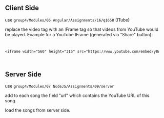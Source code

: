 <h2>Client Side</h2>
<p>use <code>group4/Modules/06 Angular/Assignments/16/q1658</code> (ITube)</p>
<p>replace the video tag with an IFrame tag so that videos from YouTube would be played. Example for a YouTube IFrame (generated via "Share" button):</p>
<code>
<pre>
&lt;iframe width=&quot;560&quot; height=&quot;315&quot; src=&quot;https://www.youtube.com/embed/y8AWFf7EAc4&quot; frameborder=&quot;0&quot; allow=&quot;accelerometer; autoplay; encrypted-media; gyroscope; picture-in-picture&quot; allowfullscreen&gt;&lt;/iframe&gt;
</pre>
</code>
<h2>Server Side</h2>
<p>use <code>group4/Modules/07 NodeJS/Assignments/09/server</code><p>
<p>add to each song the field "url" which contains the YouTube URL of this song.</p>
<p>load the songs from server side.</p>